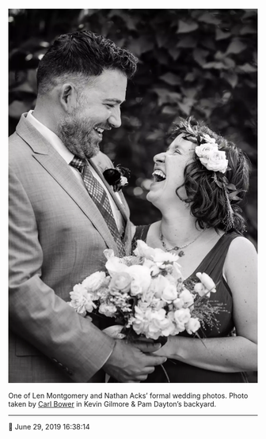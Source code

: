 ![One of Len Montgomery and Nathan Acks’ formal wedding photos](assets/cbad5e781eae1e08c6e593308b2c2754.webp)

One of Len Montgomery and Nathan Acks’ formal wedding photos. Photo taken by [Carl Bower](http://carlbowerphotos.com/) in Kevin Gilmore & Pam Dayton’s backyard.

- - - -

📅 June 29, 2019 16:38:14
